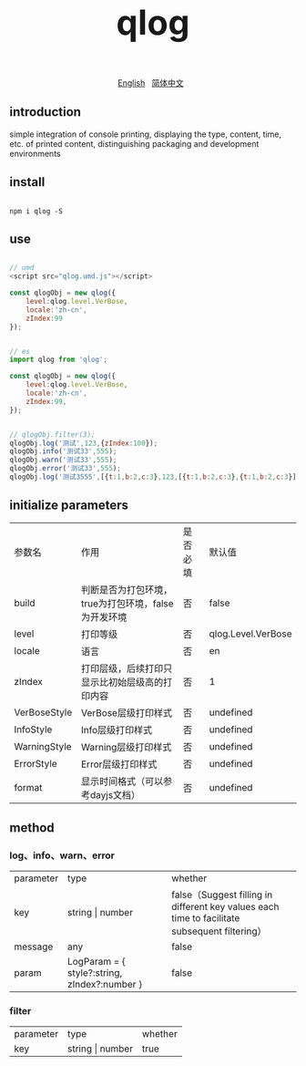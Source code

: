 <p style="font-weight: bold;font-size:60px;text-align:center">qlog</p> 

<p align="center">
    <a href="https://github.com/lyqgit/qlog/tree/main/README.md">English</a>&nbsp;&nbsp;
    <a href="https://github.com/lyqgit/qlog/tree/main/README.zh-hans.md">简体中文</a>&nbsp;&nbsp;
</p>

## introduction

simple integration of console printing, displaying the type, content, time, etc. of printed content, distinguishing packaging and development environments

## install

```nodejs

npm i qlog -S

```

## use

```javascript

// umd
<script src="qlog.umd.js"></script>

const qlogObj = new qlog({
    level:qlog.level.VerBose,
    locale:'zh-cn',
    zIndex:99
});

```

```javascript

// es
import qlog from 'qlog';

const qlogObj = new qlog({
    level:qlog.level.VerBose,
    locale:'zh-cn',
    zIndex:99,
});

```

```javascript

// qlogObj.filter(3);
qlogObj.log('测试',123,{zIndex:100});
qlogObj.info('测试33',555);
qlogObj.warn('测试33',555);
qlogObj.error('测试33',555);
qlogObj.log('测试3555',[{t:1,b:2,c:3},123,[{t:1,b:2,c:3},{t:1,b:2,c:3}]],{zIndex:100,style:'font-size:20px'});

```

## initialize parameters

<table>
    <tr>
        <td>参数名</td>
        <td>作用</td>
        <td>是否必填</td>
        <td>默认值</td>
    <tr>
    <tr>
        <td>build</td>
        <td>判断是否为打包环境，true为打包环境，false为开发环境</td>
        <td>否</td>
        <td>false</td>
    <tr>
    <tr>
        <td>level</td>
        <td>打印等级</td>
        <td>否</td>
        <td>qlog.Level.VerBose</td>
    <tr>
    <tr>
        <td>locale</td>
        <td>语言</td>
        <td>否</td>
        <td>en</td>
    <tr>
    <tr>
        <td>zIndex</td>
        <td>打印层级，后续打印只显示比初始层级高的打印内容</td>
        <td>否</td>
        <td>1</td>
    <tr>
    <tr>
        <td>VerBoseStyle</td>
        <td>VerBose层级打印样式</td>
        <td>否</td>
        <td>undefined</td>
    <tr>
    <tr>
        <td>InfoStyle</td>
        <td>Info层级打印样式</td>
        <td>否</td>
        <td>undefined</td>
    <tr>
    <tr>
        <td>WarningStyle</td>
        <td>Warning层级打印样式</td>
        <td>否</td>
        <td>undefined</td>
    <tr>
    <tr>
        <td>ErrorStyle</td>
        <td>Error层级打印样式</td>
        <td>否</td>
        <td>undefined</td>
    <tr>
    <tr>
        <td>format</td>
        <td>显示时间格式（可以参考dayjs文档）</td>
        <td>否</td>
        <td>undefined</td>
    <tr>
</table>

## method

### log、info、warn、error

<table>
    <tr>
        <td>parameter</td>
        <td>type</td>
        <td>whether</td>
    <tr>
    <tr>
        <td>key</td>
        <td>string | number</td>
        <td>false（Suggest filling in different key values each time to facilitate subsequent filtering）</td>
    <tr>
    <tr>
        <td>message</td>
        <td>any</td>
        <td>false</td>
    <tr>
    <tr>
        <td>param</td>
        <td>LogParam = {
                style?:string,
                zIndex?:number
            }
        </td>
        <td>false</td>
    <tr>
</table>

### filter

<table>
    <tr>
        <td>parameter</td>
        <td>type</td>
        <td>whether</td>
    <tr>
    <tr>
        <td>key</td>
        <td>string | number</td>
        <td>true</td>
    <tr>
</table>